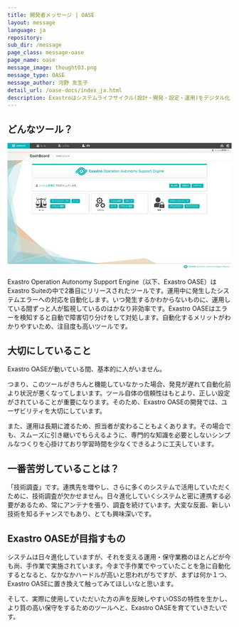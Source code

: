 ```yaml
---
title: 開発者メッセージ | OASE
layout: message
language: ja
repository:
sub_dir: /message
page_class: message-oase
page_name: oase
message_image: thought03.png
message_type: OASE
message_author: 河野 友生子
detail_url: /oase-docs/index_ja.html
description: Exastroはシステムライフサイクル(設計・開発・設定・運用)をデジタル化・自動化・省力化することを目的としたオープンソースのソフトウェアスイートです。
---
```

<h2>どんなツール？</h2>

<div class="image right"><img src="/message/img/image_oase01.jpg" alt="OASE image"></div>

<p>Exastro Operation Autonomy Support Engine（以下、Exastro OASE）はExastro Suiteの中で2番目にリリースされたツールです。運用中に発生したシステムエラーへの対応を自動化します。いつ発生するかわからないものに、運用している間ずっと人が監視しているのはかなり非効率です。Exastro OASEはエラーを検知すると自動で障害切り分けをして対処します。自動化するメリットがわかりやすいため、注目度も高いツールです。</p>

<h2>大切にしていること</h2>
<p>Exastro OASEが動いている間、基本的に人がいません。</p>
<p>つまり、このツールがきちんと機能していなかった場合、発見が遅れて自動化前より状況が悪くなってしまいます。ツール自体の信頼性はもとより、正しい設定がされていることが重要になります。そのため、Exastro OASEの開発では、ユーザビリティを大切にしています。</p>
<p>また、運用は長期に渡るため、担当者が変わることもよくあります。その場合でも、スムーズに引き継いでもらえるように、専門的な知識を必要としないシンプルなつくりを心掛けており学習時間を少なくできるように工夫しています。</p>

<h2>一番苦労していることは？</h2>
<p>「技術調査」です。連携先を増やし、さらに多くのシステムで活用していただくために、技術調査が欠かせません。日々進化していくシステムと密に連携する必要があるため、常にアンテナを張り、調査を続けています。大変な反面、新しい技術を知るチャンスでもあり、とても興味深いです。</p>

<h2>Exastro OASEが目指すもの</h2>
<p>システムは日々進化していますが、それを支える運用・保守業務のほとんどが今も尚、手作業で実施されています。今まで手作業でやっていたことを急に自動化するとなると、なかなかハードルが高いと思われがちですが、まずは何か１つ、Exastro OASEに置き換えて触ってみてほしいなと思います。</p>
<p>そして、実際に使用していただいた方の声を反映しやすいOSSの特性を生かし、より質の高い保守をするためのツールへと、Exastro OASEを育てていきたいです。</p>